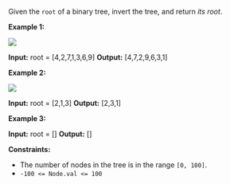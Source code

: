 Given the `root` of a binary tree, invert the tree, and return _its root_.

**Example 1:**

![](https://assets.leetcode.com/uploads/2021/03/14/invert1-tree.jpg)

**Input:** root = \[4,2,7,1,3,6,9\]
**Output:** \[4,7,2,9,6,3,1\]

**Example 2:**

![](https://assets.leetcode.com/uploads/2021/03/14/invert2-tree.jpg)

**Input:** root = \[2,1,3\]
**Output:** \[2,3,1\]

**Example 3:**

**Input:** root = \[\]
**Output:** \[\]

**Constraints:**

*   The number of nodes in the tree is in the range `[0, 100]`.
*   `-100 <= Node.val <= 100`